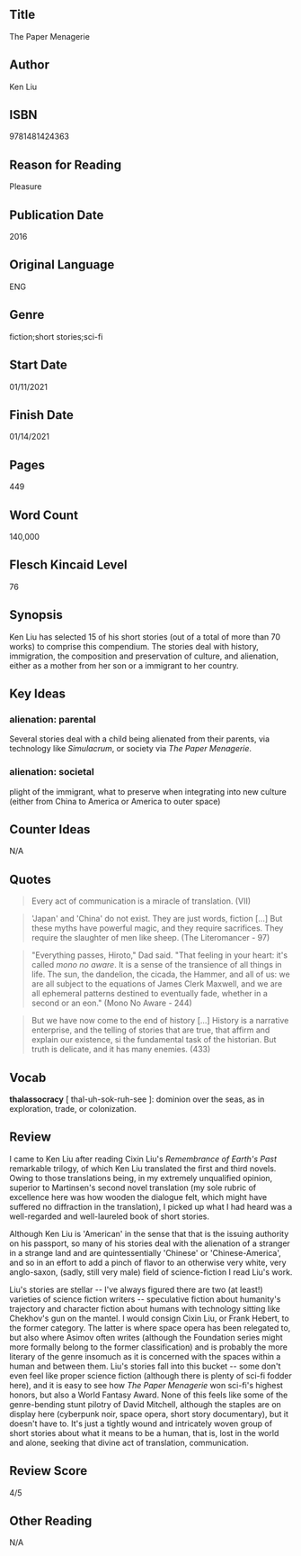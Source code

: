 ## Title
The Paper Menagerie
## Author
Ken Liu
## ISBN
9781481424363
## Reason for Reading
Pleasure
## Publication Date
2016
## Original Language
ENG
## Genre
fiction;short stories;sci-fi
## Start Date
01/11/2021
## Finish Date
01/14/2021
## Pages
449
## Word Count
140,000
## Flesch Kincaid Level
76
## Synopsis
Ken Liu has selected 15 of his short stories (out of a total of more than 70 works) to comprise this compendium. The stories deal with history, immigration, the composition and preservation of culture, and alienation, either as a mother from her son or a immigrant to her country.
## Key Ideas
### alienation: parental
Several stories deal with a child being alienated from their parents, via technology like *Simulacrum*, or society via *The Paper Menagerie*.

### alienation: societal
plight of the immigrant, what to preserve when integrating into new culture (either from China to America or America to outer space)

## Counter Ideas
N/A
## Quotes
> Every act of communication is a miracle of translation. (VII)

> 'Japan' and 'China' do not exist. They are just words, fiction [...] But these myths have powerful magic, and they require sacrifices. They require the slaughter of men like sheep. (The Literomancer - 97)

> "Everything passes, Hiroto," Dad said. "That feeling in your heart: it's called *mono no aware*. It is a sense of the transience of all things in life. The sun, the dandelion, the cicada, the Hammer, and all of us: we are all subject to the equations of James Clerk Maxwell, and we are all ephemeral patterns destined to eventually fade, whether in a second or an eon." (Mono No Aware - 244)

> But we have now come to the end of history [...] History is a narrative enterprise, and the telling of stories that are true, that affirm and explain our existence, si the fundamental task of the historian. But truth is delicate, and it has many enemies. (433)

## Vocab
**thalassocracy** [ thal-uh-sok-ruh-see ]: dominion over the seas, as in exploration, trade, or colonization.

## Review
I came to Ken Liu after reading Cixin Liu's *Remembrance of Earth's Past* remarkable trilogy, of which Ken Liu translated the first and third novels. Owing to those translations being, in my extremely unqualified opinion, superior to Martinsen's second novel translation (my sole rubric of excellence here was how wooden the dialogue felt, which might have suffered no diffraction in the translation), I picked up what I had heard was a well-regarded and well-laureled book of short stories.

Although Ken Liu is 'American' in the sense that that is the issuing authority on his passport, so many of his stories deal with the alienation of a stranger in a strange land and are quintessentially 'Chinese' or 'Chinese-America', and so in an effort to add a pinch of flavor to an otherwise very white, very anglo-saxon, (sadly, still very male) field of science-fiction I read Liu's work.

Liu's stories are stellar -- I've always figured there are two (at least!) varieties of science fiction writers -- speculative fiction about humanity's trajectory and character fiction about humans with technology sitting like Chekhov's gun on the mantel. I would consign Cixin Liu, or Frank Hebert, to the former category. The latter is where space opera has been relegated to, but also where Asimov often writes (although the Foundation series might more formally belong to the former classification) and is probably the more literary of the genre insomuch as it is concerned with the spaces within a human and between them. Liu's stories fall into this bucket -- some don't even feel like proper science fiction (although there is plenty of sci-fi fodder here), and it is easy to see how *The Paper Menagerie* won sci-fi's highest honors, but also a World Fantasy Award. None of this feels like some of the genre-bending stunt pilotry of David Mitchell, although the staples are on display here (cyberpunk noir, space opera, short story documentary), but it doesn't have to. It's just a tightly wound and intricately woven group of short stories about what it means to be a human, that is, lost in the world and alone, seeking that divine act of translation, communication.

## Review Score
4/5
## Other Reading
N/A
